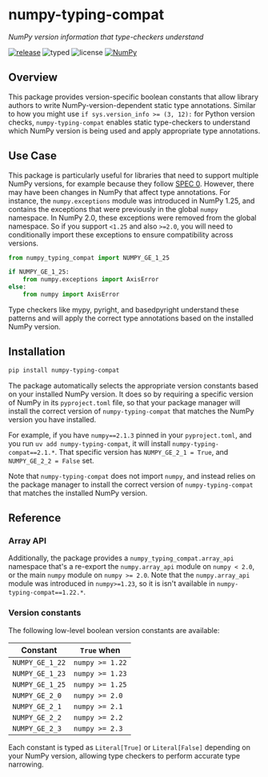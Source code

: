 # numpy-typing-compat

*NumPy version information that type-checkers understand*

[![release](https://img.shields.io/github/v/release/jorenham/numpy-typing-compat?style=flat-square&color=333)](https://github.com/jorenham/numpy-typing-compat/releases)
![typed](https://img.shields.io/pypi/types/numpy-typing-compat?style=flat-square&color=333)
![license](https://img.shields.io/github/license/jorenham/numpy-typing-compat?style=flat-square&color=333)
[![NumPy](https://img.shields.io/badge/NumPy-013243?logo=NumPy&style=flat-square&logoColor=4D77CF&color=333)](https://github.com/numpy/numpy)

## Overview

This package provides version-specific boolean constants that allow library authors to write
NumPy-version-dependent static type annotations. Similar to how you might use
`if sys.version_info >= (3, 12):` for Python version checks, `numpy-typing-compat` enables static
type-checkers to understand which NumPy version is being used and apply appropriate type annotations.

## Use Case

This package is particularly useful for libraries that need to support multiple NumPy versions, for
example because they follow [SPEC 0](https://scientific-python.org/specs/spec-0000/). However,
there may have been changes in NumPy that affect type annotations. For instance, the
`numpy.exceptions` module was introduced in NumPy 1.25, and contains the exceptions that were
previously in the global `numpy` namespace. In NumPy 2.0, these exceptions were removed from the
global namespace. So if you support `<1.25` and also `>=2.0`, you will need to conditionally import
these exceptions to ensure compatibility across versions.

```python
from numpy_typing_compat import NUMPY_GE_1_25

if NUMPY_GE_1_25:
    from numpy.exceptions import AxisError
else:
    from numpy import AxisError
```

Type checkers like mypy, pyright, and basedpyright understand these patterns and will apply the correct
type annotations based on the installed NumPy version.

## Installation

```bash
pip install numpy-typing-compat
```

The package automatically selects the appropriate version constants based on your installed NumPy
version. It does so by requiring a specific version of NumPy in its `pyproject.toml` file, so that
your package manager will install the correct version of `numpy-typing-compat` that matches the
NumPy version you have installed.

For example, if you have `numpy==2.1.3` pinned in your `pyproject.toml`, and you run
`uv add numpy-typing-compat`, it will install `numpy-typing-compat==2.1.*`. That specific version
has `NUMPY_GE_2_1 = True`, and `NUMPY_GE_2_2 = False` set.

Note that `numpy-typing-compat` does not import `numpy`, and instead relies on the package manager
to install the correct version of `numpy-typing-compat` that matches the installed NumPy version.

## Reference

<!-- TODO(jorenham): document long and ulong -->

### Array API

Additionally, the package provides a `numpy_typing_compat.array_api` namespace that's a re-export
the `numpy.array_api` module on `numpy < 2.0`, or the main `numpy` module on `numpy >= 2.0`.
Note that the `numpy.array_api` module was introduced in `numpy>=1.23`, so it is isn't available in
`numpy-typing-compat==1.22.*`.

### Version constants

The following low-level boolean version constants are available:

| Constant        | `True` when     |
| --------------- | --------------- |
| `NUMPY_GE_1_22` | `numpy >= 1.22` |
| `NUMPY_GE_1_23` | `numpy >= 1.23` |
| `NUMPY_GE_1_25` | `numpy >= 1.25` |
| `NUMPY_GE_2_0`  | `numpy >= 2.0`  |
| `NUMPY_GE_2_1`  | `numpy >= 2.1`  |
| `NUMPY_GE_2_2`  | `numpy >= 2.2`  |
| `NUMPY_GE_2_3`  | `numpy >= 2.3`  |

Each constant is typed as `Literal[True]` or `Literal[False]` depending on your NumPy version,
allowing type checkers to perform accurate type narrowing.
